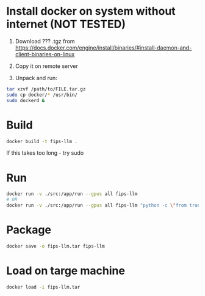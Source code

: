 # Install docker on system without internet (NOT TESTED)

1) Download ??? .tgz from https://docs.docker.com/engine/install/binaries/#install-daemon-and-client-binaries-on-linux

2) Copy it on remote server

3) Unpack and run:

``` bash
tar xzvf /path/to/FILE.tar.gz
sudo cp docker/* /usr/bin/
sudo dockerd &
```

# Build

```bash
docker build -t fips-llm .
```

If this takes too long - try sudo

# Run

```bash
docker run -v ./src:/app/run --gpus all fips-llm
# OR
docker run -v ./src:/app/run --gpus all fips-llm "python -c \"from transformers import pipeline; gen = pipeline('text-generation', model='LiquidAI/LFM2-350M-Extract'); print(gen('<|startoftext|><|im_start|>system\\nReturn data as a plain text<|im_end|>\\n<|im_start|>user\\nHello! Explain to me, what is Docker?<|im_end|>\\n<|im_start|>assistant', max_length=50)[0]['generated_text'])\""

```

# Package

```bash
docker save -o fips-llm.tar fips-llm
```

# Load on targe machine

```bash
docker load -i fips-llm.tar
```

